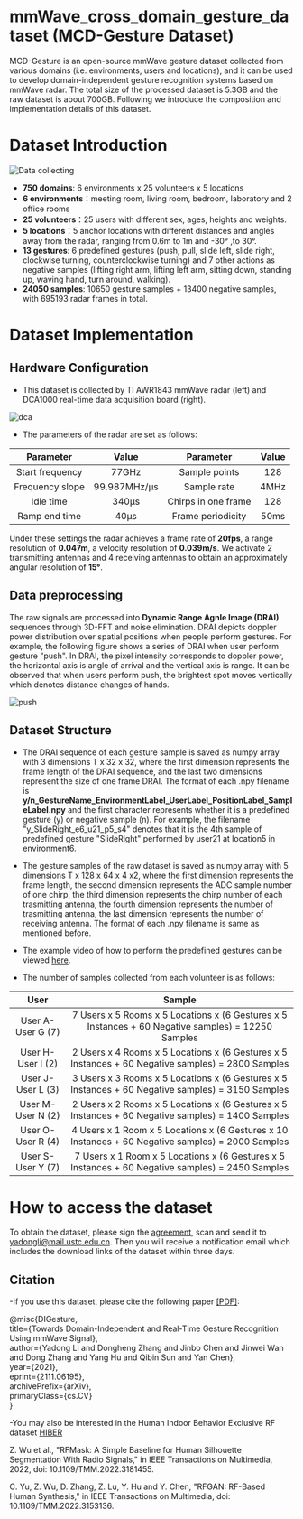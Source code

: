 # mmWave_cross_domain_gesture_dataset (MCD-Gesture Dataset)
MCD-Gesture is an open-source mmWave gesture dataset collected from various domains (i.e. environments, users and locations), and it can be used to develop domain-independent gesture recognition systems based on mmWave radar. The total size of the processed dataset is 5.3GB and the raw dataset is about 700GB. Following we introduce the composition and implementation details of this dataset. 
# Dataset Introduction
![Data collecting](https://github.com/DI-HGR/mmWave_cross_domain_gesture_dataset/blob/f1116dc135d9783a0f1a806ae63b8e577bc41a09/env.png)
- **750 domains**: 6 environments x 25 volunteers x 5 locations
- **6 environments**：meeting room, living room, bedroom, laboratory and 2 office rooms
- **25 volunteers**：25 users with different sex, ages, heights and weights.
- **5 locations**：5 anchor locations with different distances and angles away from the radar, ranging from 0.6m to 1m and -30° ,to 30°.
- **13 gestures**: 6 predefined gestures (push, pull, slide left, slide right, clockwise turning, counterclockwise turning) and 7 other actions as negative samples (lifting right arm, lifting left arm, sitting down, standing up, waving hand, turn around, walking).
- **24050 samples**: 10650 gesture samples + 13400 negative samples, with 695193 radar frames in total.

# Dataset Implementation
## Hardware Configuration
- This dataset is collected by TI AWR1843 mmWave radar (left) and DCA1000 real-time data acquisition board (right).

![dca](https://github.com/DI-HGR/mmWave_cross_domain_gesture_dataset/blob/7eea4fdf0b61f3463a1812acf46e9c2c5cf7c994/awr1843dca1000.png)

- The parameters of the radar are set as follows:

Parameter|Value|Parameter|Value
:--:|:--:|:--:|:--:
Start frequency|77GHz|Sample points |128
Frequency slope|99.987MHz/µs|Sample rate |4MHz
Idle time |340µs|Chirps in one frame |128
Ramp end time |40µs|Frame periodicity |50ms


Under these settings the radar achieves a frame rate of **20fps**, a range resolution of **0.047m**, a velocity resolution of **0.039m/s**. We activate 2 transmitting antennas and 4 receiving antennas to obtain an approximately angular resolution of **15°**.

## Data preprocessing
The raw signals are processed into **Dynamic Range Agnle Image (DRAI)** sequences through 3D-FFT and noise elimination. DRAI depicts doppler power distribution over spatial positions when people perform gestures. For example, the following figure shows a series of DRAI when user perform gesture "push". In DRAI, the pixel intensity corresponds to doppler power, the horizontal axis is angle of arrival and the vertical axis is range. It can be observed that when users perform push, the brightest spot moves vertically which denotes distance changes of hands.

![push](https://github.com/DI-HGR/mmWave_cross_domain_gesture_dataset/blob/89f8dedbbcbbabd2eb627e8d10712dab9f5016d2/push.png)
## Dataset Structure
- The DRAI sequence of each gesture sample is saved as numpy array with 3 dimensions T x 32 x 32, where the first dimension represents the frame length of the DRAI sequence, and the last two dimensions represent the size of one frame DRAI.  The format of each .npy filename is **y/n_GestureName_EnvironmentLabel_UserLabel_PositionLabel_SampleLabel.npy** and the first character represents whether it is a predefined gesture (y) or negative sample (n). For example, the filename "y_SlideRight_e6_u21_p5_s4" denotes that it is the 4th sample of predefined gesture "SlideRight" performed by user21 at location5 in environment6.
- The gesture samples of the raw dataset is saved as numpy array with 5 dimensions T x 128 x 64 x 4 x2, where the first dimension represents the frame length, the second dimension represents the ADC sample number of one chirp, the third dimension represents the chirp number of each trasmitting antenna, the fourth dimension represents the number of trasmitting antenna, the last dimension represents the number of receiving antenna. The format of each .npy filename is same as mentioned before.
- The example video of how to perform the predefined gestures can be viewed [here](https://github.com/DI-HGR/cross_domain_gesture_dataset/blob/df3663a87b71f58edaf694b033793218bb766ac1/gesture_sample.MP4).

- The number of samples collected from each volunteer is as follows:

User|Sample
:--:|:--:
User A-User G (7) | 7 Users x 5 Rooms x  5 Locations x (6 Gestures  x 5 Instances + 60 Negative samples) = 12250 Samples
User H-User I (2) | 2 Users x 4 Rooms x  5 Locations x (6 Gestures x 5 Instances + 60 Negative samples) = 2800 Samples
User J-User L (3) | 3 Users x 3 Rooms x 5 Locations x  (6 Gestures x 5 Instances + 60 Negative samples) = 3150 Samples
User M-User N (2) | 2 Users x 2 Rooms x 5 Locations x (6 Gestures x 5 Instances + 60 Negative samples) = 1400 Samples
User O-User R (4) | 4 Users x 1 Room x 5 Locations x (6 Gestures  x 10 Instances + 60 Negative samples) = 2000 Samples
User S-User Y (7) | 7 Users x 1 Room x 5 Locations x (6 Gestures x 5 Instances + 60 Negative samples) = 2450 Samples

# How to access the dataset
To obtain the dataset, please sign the [agreement](https://github.com/DI-HGR/cross_domain_gesture_dataset/blob/77d6981a780c95c87b22b41cfa485be37b5c9a59/dataset_agreement.pdf), scan and send it to yadongli@mail.ustc.edu.cn. Then you will receive a notification email which includes the download links of the dataset within three days.

## Citation
-If you use this dataset, please cite the following paper [[PDF]](https://arxiv.org/pdf/2111.06195.pdf):

@misc{DIGesture,  
      title={Towards Domain-Independent and Real-Time Gesture Recognition Using mmWave Signal},   
      author={Yadong Li and Dongheng Zhang and Jinbo Chen and Jinwei Wan and Dong Zhang and Yang Hu and Qibin Sun and Yan Chen},  
      year={2021},  
      eprint={2111.06195},  
      archivePrefix={arXiv},  
      primaryClass={cs.CV}  
}

-You may also be interested in the Human Indoor Behavior Exclusive RF dataset [HIBER](https://github.com/wuzhiwyyx/HIBER/tree/master)

Z. Wu et al., "RFMask: A Simple Baseline for Human Silhouette Segmentation With Radio Signals," in IEEE Transactions on Multimedia, 2022, doi: 10.1109/TMM.2022.3181455.

C. Yu, Z. Wu, D. Zhang, Z. Lu, Y. Hu and Y. Chen, "RFGAN: RF-Based Human Synthesis," in IEEE Transactions on Multimedia, doi: 10.1109/TMM.2022.3153136.




